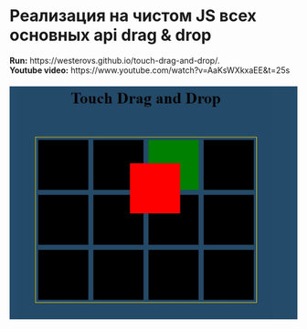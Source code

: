 # Реализация на чистом JS всех основных api drag & drop
</b>
<b>Run:</b>
https://westerovs.github.io/touch-drag-and-drop/.
<br>
<b>Youtube video:</b>
https://www.youtube.com/watch?v=AaKsWXkxaEE&t=25s
<br>
<img src="cover.jpg" style="display: block; margin: 20px auto;">

